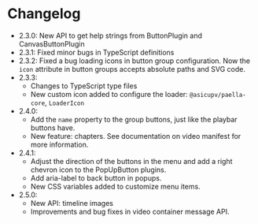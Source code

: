# Changelog

- 2.3.0: New API to get help strings from ButtonPlugin and CanvasButtonPlugin
- 2.3.1: Fixed minor bugs in TypeScript definitions
- 2.3.2: Fixed a bug loading icons in button group configuration. Now the `icon` attribute in button groups accepts absolute paths and SVG code.
- 2.3.3:
    * Changes to TypeScript type files
    * New custom icon added to configure the loader: `@asicupv/paella-core`, `LoaderIcon`
- 2.4.0:
    * Add the `name` property to the group buttons, just like the playbar buttons have.
    * New feature: chapters. See documentation on video manifest for more information.
- 2.4.1:    
    * Adjust the direction of the buttons in the menu and add a right chevron icon to the PopUpButton plugins.
    * Add aria-label to back button in popups.
    * New CSS variables added to customize menu items.
- 2.5.0:
    * New API: timeline images
    * Improvements and bug fixes in video container message API.

